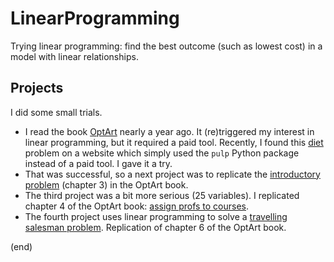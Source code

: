 # LinearProgramming
Trying linear programming: find the best outcome (such as lowest cost) in a model with linear relationships.

## Projects

I did some small trials.

- I read the book [OptArt](https://www.amazon.com/Opt-Art-Mathematical-Optimization-Visual/dp/0691164061) nearly a year ago.
  It (re)triggered my interest in linear programming, but it required a paid tool.
  Recently, I found this [diet](diet/diet.ipynb) problem on a website which simply used the `pulp` Python package instead of a paid tool. 
  I gave it a try.
- That was successful, so a next project was to replicate the [introductory problem](optart/optart.ipynb) (chapter 3) in the OptArt book.
- The third project was a bit more serious (25 variables).
  I replicated chapter 4 of the OptArt book: [assign profs to courses](linassign/LinAssign.ipynb).
- The fourth project uses linear programming to solve a [travelling salesman problem](tsp/tsp.ipynb).
  Replication of chapter 6 of the OptArt book.

(end)
